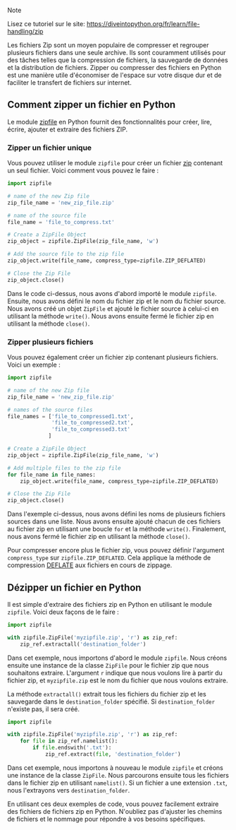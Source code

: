 > [!NOTE]
> Lisez ce tutoriel sur le site: https://diveintopython.org/fr/learn/file-handling/zip

Les fichiers Zip sont un moyen populaire de compresser et regrouper plusieurs fichiers dans une seule archive. Ils sont couramment utilisés pour des tâches telles que la compression de fichiers, la sauvegarde de données et la distribution de fichiers. Zipper ou compresser des fichiers en Python est une manière utile d'économiser de l'espace sur votre disque dur et de faciliter le transfert de fichiers sur internet.

## Comment zipper un fichier en Python

Le module [zipfile](https://docs.python.org/3/library/zipfile.html) en Python fournit des fonctionnalités pour créer, lire, écrire, ajouter et extraire des fichiers ZIP.

### Zipper un fichier unique

Vous pouvez utiliser le module `zipfile` pour créer un fichier [zip](https://en.wikipedia.org/wiki/ZIP_(file_format)) contenant un seul fichier. Voici comment vous pouvez le faire :

```python
import zipfile

# name of the new Zip file
zip_file_name = 'new_zip_file.zip'

# name of the source file
file_name = 'file_to_compress.txt'

# Create a ZipFile Object
zip_object = zipfile.ZipFile(zip_file_name, 'w')

# Add the source file to the zip file
zip_object.write(file_name, compress_type=zipfile.ZIP_DEFLATED)

# Close the Zip File
zip_object.close()
```

Dans le code ci-dessus, nous avons d'abord importé le module `zipfile`. Ensuite, nous avons défini le nom du fichier zip et le nom du fichier source. Nous avons créé un objet `ZipFile` et ajouté le fichier source à celui-ci en utilisant la méthode `write()`. Nous avons ensuite fermé le fichier zip en utilisant la méthode `close()`.

### Zipper plusieurs fichiers

Vous pouvez également créer un fichier zip contenant plusieurs fichiers. Voici un exemple :

```python
import zipfile

# name of the new Zip file
zip_file_name = 'new_zip_file.zip'

# names of the source files
file_names = ['file_to_compressed1.txt',
              'file_to_compressed2.txt',
              'file_to_compressed3.txt'
             ]

# Create a ZipFile Object
zip_object = zipfile.ZipFile(zip_file_name, 'w')

# Add multiple files to the zip file
for file_name in file_names:
    zip_object.write(file_name, compress_type=zipfile.ZIP_DEFLATED)

# Close the Zip File
zip_object.close()
```

Dans l'exemple ci-dessus, nous avons défini les noms de plusieurs fichiers sources dans une liste. Nous avons ensuite ajouté chacun de ces fichiers au fichier zip en utilisant une boucle `for` et la méthode `write()`. Finalement, nous avons fermé le fichier zip en utilisant la méthode `close()`.

Pour compresser encore plus le fichier zip, vous pouvez définir l'argument `compress_type` sur `zipfile.ZIP_DEFLATED`. Cela applique la méthode de compression [DEFLATE](https://en.wikipedia.org/wiki/DEFLATE) aux fichiers en cours de zippage.

## Dézipper un fichier en Python

Il est simple d'extraire des fichiers zip en Python en utilisant le module `zipfile`. Voici deux façons de le faire :

```python
import zipfile

with zipfile.ZipFile('myzipfile.zip', 'r') as zip_ref:
    zip_ref.extractall('destination_folder')
```

Dans cet exemple, nous importons d'abord le module `zipfile`. Nous créons ensuite une instance de la classe `ZipFile` pour le fichier zip que nous souhaitons extraire. L'argument `r` indique que nous voulons lire à partir du fichier zip, et `myzipfile.zip` est le nom du fichier que nous voulons extraire.

La méthode `extractall()` extrait tous les fichiers du fichier zip et les sauvegarde dans le `destination_folder` spécifié. Si `destination_folder` n'existe pas, il sera créé.

```python
import zipfile

with zipfile.ZipFile('myzipfile.zip', 'r') as zip_ref:
    for file in zip_ref.namelist():
        if file.endswith('.txt'):
            zip_ref.extract(file, 'destination_folder')
```

Dans cet exemple, nous importons à nouveau le module `zipfile` et créons une instance de la classe `ZipFile`. Nous parcourons ensuite tous les fichiers dans le fichier zip en utilisant `namelist()`. Si un fichier a une extension `.txt`, nous l'extrayons vers `destination_folder`.

En utilisant ces deux exemples de code, vous pouvez facilement extraire des fichiers de fichiers zip en Python. N'oubliez pas d'ajuster les chemins de fichiers et le nommage pour répondre à vos besoins spécifiques.
